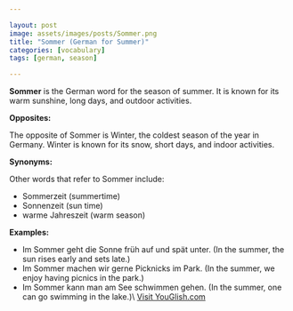 ```yaml
---

layout: post
image: assets/images/posts/Sommer.png
title: "Sommer (German for Summer)"
categories: [vocabulary]
tags: [german, season]

---
```


**Sommer** is the German word for the season of summer. It is known for its warm sunshine, long days, and outdoor activities. 

**Opposites:**

The opposite of Sommer is Winter, the coldest season of the year in Germany. Winter is known for its snow, short days, and indoor activities.

**Synonyms:**

Other words that refer to Sommer include:

- Sommerzeit (summertime)
- Sonnenzeit (sun time)
- warme Jahreszeit (warm season)

**Examples:**

- Im Sommer geht die Sonne früh auf und spät unter. (In the summer, the sun rises early and sets late.)
- Im Sommer machen wir gerne Picknicks im Park. (In the summer, we enjoy having picnics in the park.)
- Im Sommer kann man am See schwimmen gehen. (In the summer, one can go swimming in the lake.)\ <a id="yg-widget-0" class="youglish-widget" data-query="Sommer" data-lang="german" data-components="8412" data-auto-start="0" data-bkg-color="theme_light" data-title="How%20to%20pronounce%20Sommer%20in%20German"  rel="nofollow" href="https://youglish.com">Visit YouGlish.com</a><script async src="https://youglish.com/public/emb/widget.js" charset="utf-8"></script>